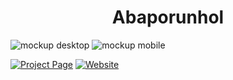 <h1 align="center">Abaporunhol</h1>

![mockup desktop](https://github.com/clubdeportugues/abaporunhol/assets/133647999/afe5503b-5dda-4e73-a99c-03910b256030)
![mockup mobile](https://github.com/clubdeportugues/abaporunhol/assets/133647999/db45937a-d230-40df-bda2-d6cf0957fbdd)

[![Project Page](https://img.shields.io/badge/Project%20Page-Abaporunhol-FFDF00)](https://clubdeportugues.github.io/abaporunhol/)
[![Website](https://img.shields.io/badge/Website-Club%20de%20Portugu%C3%AAs-019B38)](https://clubdeportugues.com/)



